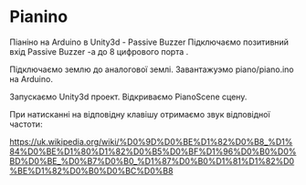 # Pianino
Піаніно на Arduino в Unity3d - Passive Buzzer
Підключаємо позитивний вхід   Passive Buzzer -а до 8 цифрового порта .

Підключаємо землю до аналогової землі.
Завантажуэмо piano/piano.ino на Arduino.

Запускаємо Unity3d проект.
Відкриваємо PianoScene сцену. 

При натисканні на відповідну клавішу отримаємо звук відповідної частоти:

https://uk.wikipedia.org/wiki/%D0%9D%D0%BE%D1%82%D0%B8_%D1%84%D0%BE%D1%80%D1%82%D0%B5%D0%BF%D1%96%D0%B0%D0%BD%D0%BE_%D0%B7%D0%B0_%D1%87%D0%B0%D1%81%D1%82%D0%BE%D1%82%D0%B0%D0%BC%D0%B8
